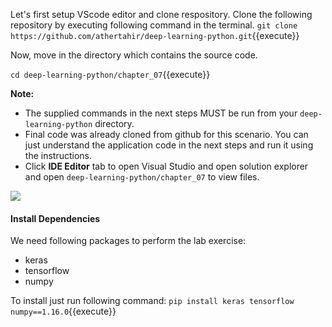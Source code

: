 Let's first setup VScode editor and clone respository. Clone the following repository by executing following command in the terminal.
`git clone https://github.com/athertahir/deep-learning-python.git`{{execute}}

Now, move in the directory which contains the source code.

`cd deep-learning-python/chapter_07`{{execute}}


**Note:**
- The supplied commands in the next steps MUST be run from your `deep-learning-python` directory. 
- Final code was already cloned from github for this scenario. You can just understand the application code in the next steps and run it using the instructions.
- Click **IDE Editor** tab to open Visual Studio and open solution explorer and open `deep-learning-python/chapter_07` to view files.

![](https://github.com/athertahir/katacoda-scenarios/raw/master/deep-learning-computer-vision/1.JPG)


#### Install Dependencies
We need following packages to perform the lab exercise: 
- keras
- tensorflow
- numpy

To install just run following command:
 `pip install keras tensorflow numpy==1.16.0`{{execute}} 
